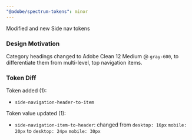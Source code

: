 ```yaml
---
"@adobe/spectrum-tokens": minor
---
```


Modified and new Side nav tokens

### Design Motivation

Category headings changed to Adobe Clean 12 Medium @ `gray-600`, to differentiate them from multi-level, top navigation items.

### Token Diff

Token added (1):

- `side-navigation-header-to-item`

Token value updated (1):

- `side-navigation-item-to-header`: changed from `desktop: 16px` `mobile: 20px` to `desktop: 24px` `mobile: 30px`
